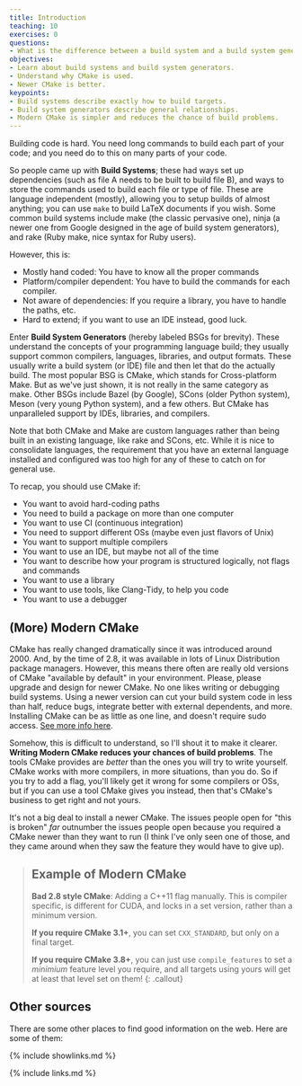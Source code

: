 ```yaml
---
title: Introduction
teaching: 10
exercises: 0
questions:
- What is the difference between a build system and a build system generator?
objectives:
- Learn about build systems and build system generators.
- Understand why CMake is used.
- Newer CMake is better.
keypoints:
- Build systems describe exactly how to build targets.
- Build system generators describe general relationships.
- Modern CMake is simpler and reduces the chance of build problems.
---
```


Building code is hard. You need long commands to build each part of your code; and you need do to this on many parts of your code.

So people came up with **Build Systems**; these had ways set up dependencies (such as file A needs to be built to build file B), and ways to store the commands used to build each file or type of file. These are language independent (mostly), allowing you to setup builds of almost anything; you can use `make` to build LaTeX documents if you wish. Some common build systems include make (the classic pervasive one), ninja (a newer one from Google designed in the age of build system generators), and rake (Ruby make, nice syntax for Ruby users).

However, this is:

* Mostly hand coded: You have to know all the proper commands
* Platform/compiler dependent: You have to build the commands for each compiler.
* Not aware of dependencies: If you require a library, you have to handle the paths, etc.
* Hard to extend; if you want to use an IDE instead, good luck.

Enter **Build System Generators** (hereby labeled BSGs for brevity). These understand the concepts of your programming language build; they usually support common compilers, languages, libraries, and output formats. These usually write a build system (or IDE) file and then let that do the actually build. The most popular BSG is CMake, which stands for Cross-platform Make. But as we've just shown, it is not really in the same category as make. Other BSGs include Bazel (by Google), SCons (older Python system), Meson (very young Python system), and a few others. But CMake has unparalleled support by IDEs, libraries, and compilers.

Note that both CMake and Make are custom languages rather than being built in an existing language, like rake and SCons, etc. While it is nice to consolidate languages, the requirement that you have an external language installed and configured was too high for any of these to catch on for general use.

To recap, you should use CMake if:

* You want to avoid hard-coding paths
* You need to build a package on more than one computer
* You want to use CI (continuous integration)
* You need to support different OSs (maybe even just flavors of Unix)
* You want to support multiple compilers
* You want to use an IDE, but maybe not all of the time
* You want to describe how your program is structured logically, not flags and commands
* You want to use a library
* You want to use tools, like Clang-Tidy, to help you code
* You want to use a debugger


## (More) Modern CMake

CMake has really changed dramatically since it was introduced around 2000. And, by the time of 2.8, it was available in lots of Linux Distribution package managers. However, this means there often are really old versions of CMake "available by default" in your environment. Please, please upgrade and design for newer CMake. No one likes writing or debugging build systems. Using a newer version can cut your build system code in less than half, reduce bugs, integrate better with external dependents, and more. Installing CMake can be as little as one line, and doesn't require sudo access. [See more info here](https://cliutils.gitlab.io/modern-cmake/chapters/intro/installing.html).

Somehow, this is difficult to understand, so I'll shout it to make it clearer. **Writing Modern CMake
reduces your chances of build problems**. The tools CMake provides are _better_ than the ones
you will try to write yourself. CMake works with more compilers, in more situations, than you do.
So if you try to add a flag, you'll likely get it wrong for some compilers or OSs, but if you can
use a tool CMake gives you instead, then that's CMake's business to get right and not yours.

It's not a big deal to install a newer CMake. The issues people open for "this is broken" *far*
outnumber the issues people open because you required a CMake newer than they want to run (I think
I've only seen one of those, and they came around when they saw the feature they would have to give
up).

> ## Example of Modern CMake
>
> **Bad 2.8 style CMake**: Adding a C++11 flag manually. This is compiler specific, is different for
> CUDA, and locks in a set version, rather than a minimum version.
>
> **If you require CMake 3.1+**, you can set `CXX_STANDARD`, but only on a final target.
>
> **If you require CMake 3.8+**, you can just use `compile_features` to set a _minimium_ feature level
> you require, and all targets using yours will get at least that level set on them!
{: .callout}


## Other sources

There are some other places to find good information on the web. Here are some of them:

{% include showlinks.md %}

{% include links.md %}

